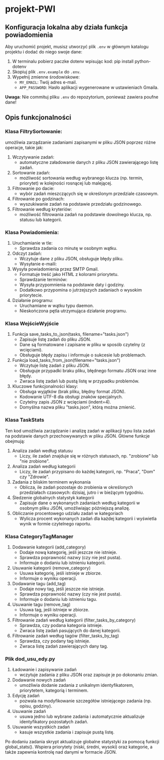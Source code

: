 # projekt-PWI



## Konfiguracja lokalna aby działa funkcja powiadomienia

Aby uruchomić projekt, musisz utworzyć plik `.env` w głównym katalogu projektu i dodać do niego swoje dane:
1. W terminalu pobierz paczke dotenv wpisując kod: pip install python-dotenv
2. Skopiuj plik `.env.example` do `.env`.
3. Wypełnij zmienne środowiskowe:
   - `MY_EMAIL`: Twój adres e-mail.
   - `APP_PASSWORD`: Hasło aplikacji wygenerowane w ustawieniach Gmaila.

**Uwaga**: Nie commituj pliku `.env` do repozytorium, ponieważ zawiera poufne dane!

## Opis funkcjonalności
### Klasa FiltrySortowanie:
umożliwia zarządzanie zadaniami zapisanymi w pliku JSON poprzez różne operacje, takie jak:
1. Wczytywanie zadań:
   - automatyczne załadowanie danych z pliku JSON zawierającego listę zadań.
2. Sortowanie zadań:
   - możliwość sortowania według wybranego klucza (np. termin, priorytet) w kolejności rosnącej lub malejącej.
3. Filtrowanie po dacie:
   - wybór zadań mieszczących się w określonym przedziale czasowym.
4. Filtrowanie po godzinach:
   - wyszukiwanie zadań na podstawie przedziału godzinowego.
5. Filtrowanie według kryteriów:
    - możliwość filtrowania zadań na podstawie dowolnego klucza, np. statusu lub kategorii.
### Klasa Powiadomienia:
1. Uruchamianie w tle:
   - Sprawdza zadania co minutę w osobnym wątku.
2. Odczyt zadań:
   - Wczytuje dane z pliku JSON, obsługuje błędy pliku.
   - Wysyłanie e-maili:
3. Wysyła powiadomienia przez SMTP Gmail.
   - Formatuje treść jako HTML z kolorami priorytetu.
   - Sprawdzanie terminów:
   - Wysyła przypomnienia na podstawie daty i godziny.
   - Dodatkowo przypomina o jutrzejszych zadaniach o wysokim priorytecie.
4. Działanie programu:
   - Uruchamiane w wątku typu daemon.
   - Nieskończona pętla utrzymująca działanie programu.
### Klasa WejścieWyjście
1. Funkcja save_tasks_to_json(tasks, filename="tasks.json")
   - Zapisuje listę zadań do pliku JSON.
   - Dane są formatowane i zapisane w pliku w sposób czytelny (z wcięciami).
   - Obsługuje błędy zapisu i informuje o sukcesie lub problemach.
2. Funkcja load_tasks_from_json(filename="tasks.json")
   - Wczytuje listę zadań z pliku JSON.
   - Obsługuje przypadki braku pliku, błędnego formatu JSON oraz inne błędy.
   - Zwraca listę zadań lub pustą listę w przypadku problemów.
3. Kluczowe funkcjonalności klasy:
   - Obsługa wyjątków (brak pliku, błędny format JSON).
   - Kodowanie UTF-8 dla obsługi znaków specjalnych.
   - Czytelny zapis JSON z wcięciami (indent=4).
   - Domyślna nazwa pliku "tasks.json", którą można zmienić.
### Klasa TaskStats
Ten kod umożliwia zarządzanie i analizę zadań w aplikacji typu lista zadań na podstawie danych przechowywanych w pliku JSON. Główne funkcje obejmują:

1. Analiza zadań według statusu
   - Liczy, ile zadań znajduje się w różnych statusach, np. "zrobione" lub "nie zrobione".
2. Analiza zadań według kategorii
   - Liczy, ile zadań przypisano do każdej kategorii, np. "Praca", "Dom" czy "Zdrowie".
3. Zadania z bliskim terminem wykonania
   - Oblicza, ile zadań pozostaje do zrobienia w określonych przedziałach czasowych: dzisiaj, jutro i w bieżącym tygodniu.
4. Śledzenie globalnych statystyk kategorii
   - Zapisuje dane o wykonanych zadaniach według kategorii w osobnym pliku JSON, umożliwiając późniejszą analizę.
5. Obliczanie procentowego udziału zadań w kategoriach
   - Wylicza procent wykonanych zadań dla każdej kategorii i wyświetla wynik w formie czytelnego raportu.
### Klasa CategoryTagManager
1. Dodawanie kategorii (add_category)
   - Dodaje nową kategorię, jeśli jeszcze nie istnieje.
   - Sprawdza poprawność nazwy (czy nie jest pusta).
   - Informuje o dodaniu lub istnieniu kategorii.
2. Usuwanie kategorii (remove_category)
   - Usuwa kategorię, jeśli istnieje w zbiorze.
   - Informuje o wyniku operacji.
3. Dodawanie tagu (add_tag)
   - Dodaje nowy tag, jeśli jeszcze nie istnieje.
   - Sprawdza poprawność nazwy (czy nie jest pusta).
   - Informuje o dodaniu lub istnieniu tagu.
4. Usuwanie tagu (remove_tag)
   - Usuwa tag, jeśli istnieje w zbiorze.
   - Informuje o wyniku operacji.
5. Filtrowanie zadań według kategorii (filter_tasks_by_category)
   - Sprawdza, czy podana kategoria istnieje.
   - Zwraca listę zadań pasujących do danej kategorii.
6. Filtrowanie zadań według tagów (filter_tasks_by_tag)
   - Sprawdza, czy podany tag istnieje.
   - Zwraca listę zadań zawierających dany tag.

### Plik dod_usu_edy.py
1. Ładowanie i zapisywanie zadań
   - wczytuje zadania z pliku JSON oraz zapisuje je po dokonaniu zmian.
2. Dodawanie nowych zadań
   - umożliwia dodanie zadania z unikalnym identyfikatorem, priorytetem, kategorią i terminem.
3. Edycję zadań
   - pozwala na modyfikowanie szczegółów istniejącego zadania (np. opisu, godziny).
4. Usuwanie zadań
   - usuwa jedno lub wybrane zadania i automatycznie aktualizuje identyfikatory pozostałych zadań.
5. Usuwanie wszystkich zadań
   - kasuje wszystkie zadania i zapisuje pustą listę.

Po dodaniu zadania skrypt aktualizuje globalne statystyki za pomocą funkcji global_stats().
Wspiera priorytety (niski, średni, wysoki) oraz kategorie, a także zapewnia kontrolę nad danymi w formacie JSON.
